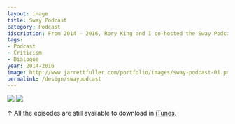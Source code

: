 ```yaml
---
layout: image
title: Sway Podcast
category: Podcast
discription: From 2014 – 2016, Rory King and I co-hosted the Sway Podcast. In each episode, we discussed current issues in graphic design as well as larger themes around design criticism, education, and working as a young designer. We recorded 21 episodes, all of which are still available on the Sway site as well as iTunes.
tags:
- Podcast
- Criticism
- Dialogue
year: 2014-2016
image: http://www.jarrettfuller.com/portfolio/images/sway-podcast-01.png
permalink: /design/swaypodcast
---
```


<img src="http://www.jarrettfuller.com/portfolio/images/sway-podcast-01.png">
<img src="http://www.jarrettfuller.com/portfolio/images/sway-podcast-02.png">
<div class="images-right"><p>&uarr; All the episodes are still available to download in <a href="https://itunes.apple.com/us/podcast/sway-podcast/id884376713?mt=2">iTunes</A>.</p>
</div>
